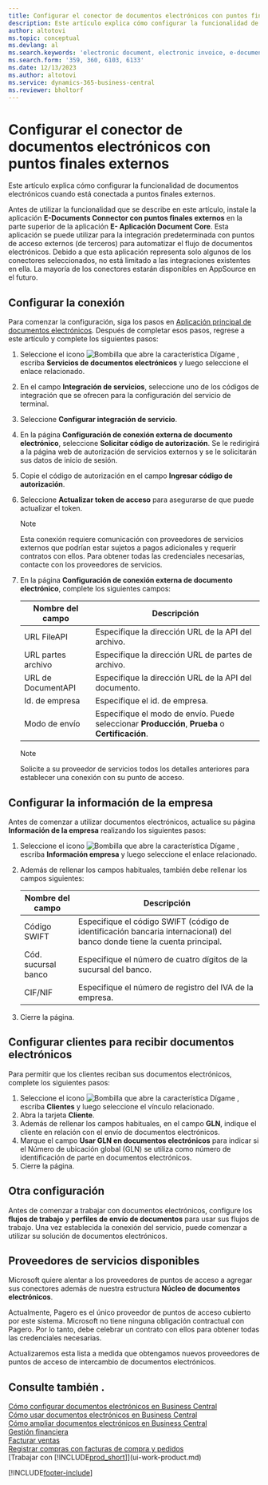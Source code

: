 ```yaml
---
title: Configurar el conector de documentos electrónicos con puntos finales externos
description: Este artículo explica cómo configurar la funcionalidad de documentos electrónicos cuando está conectada a puntos finales externos.
author: altotovi
ms.topic: conceptual
ms.devlang: al
ms.search.keywords: 'electronic document, electronic invoice, e-document, e-invoice, access-point, endpoint'
ms.search.form: '359, 360, 6103, 6133'
ms.date: 12/13/2023
ms.author: altotovi
ms.service: dynamics-365-business-central
ms.reviewer: bholtorf
---
```


# Configurar el conector de documentos electrónicos con puntos finales externos

Este artículo explica cómo configurar la funcionalidad de documentos electrónicos cuando está conectada a puntos finales externos.

Antes de utilizar la funcionalidad que se describe en este artículo, instale la aplicación **E-Documents Connector con puntos finales externos** en la parte superior de la aplicación **E- Aplicación Document Core**. Esta aplicación se puede utilizar para la integración predeterminada con puntos de acceso externos (de terceros) para automatizar el flujo de documentos electrónicos. Debido a que esta aplicación representa solo algunos de los conectores seleccionados, no está limitado a las integraciones existentes en ella. La mayoría de los conectores estarán disponibles en AppSource en el futuro.

## Configurar la conexión

Para comenzar la configuración, siga los pasos en [Aplicación principal de documentos electrónicos](finance-how-setup-edocuments.md). Después de completar esos pasos, regrese a este artículo y complete los siguientes pasos:

1. Seleccione el icono ![Bombilla que abre la característica Dígame](media/ui-search/search_small.png "Dígame qué desea hacer") , escriba **Servicios de documentos electrónicos** y luego seleccione el enlace relacionado.
2. En el campo **Integración de servicios**, seleccione uno de los códigos de integración que se ofrecen para la configuración del servicio de terminal.
3. Seleccione **Configurar integración de servicio**.
4. En la página **Configuración de conexión externa de documento electrónico**, seleccione **Solicitar código de autorización**. Se le redirigirá a la página web de autorización de servicios externos y se le solicitarán sus datos de inicio de sesión.
5. Copie el código de autorización en el campo **Ingresar código de autorización**.
6. Seleccione **Actualizar token de acceso** para asegurarse de que puede actualizar el token.

    > [!NOTE]
    > Esta conexión requiere comunicación con proveedores de servicios externos que podrían estar sujetos a pagos adicionales y requerir contratos con ellos. Para obtener todas las credenciales necesarias, contacte con los proveedores de servicios.

7. En la página **Configuración de conexión externa de documento electrónico**, complete los siguientes campos:

    | Nombre del campo | Descripción |
    |---|---|
    | URL FileAPI | Especifique la dirección URL de la API del archivo. |
    | URL partes archivo | Especifique la dirección URL de partes de archivo. |
    | URL de DocumentAPI | Especifique la dirección URL de la API del documento. |
    | Id. de empresa | Especifique el id. de empresa. |
    | Modo de envío | Especifique el modo de envío. Puede seleccionar **Producción**, **Prueba** o **Certificación**. |

    > [!NOTE]
    > Solicite a su proveedor de servicios todos los detalles anteriores para establecer una conexión con su punto de acceso.

## Configurar la información de la empresa

Antes de comenzar a utilizar documentos electrónicos, actualice su página **Información de la empresa** realizando los siguientes pasos:

1. Seleccione el icono ![Bombilla que abre la característica Dígame](media/ui-search/search_small.png "Dígame qué desea hacer") , escriba **Información empresa** y luego seleccione el enlace relacionado.
2. Además de rellenar los campos habituales, también debe rellenar los campos siguientes:

    | Nombre del campo | Descripción |
    |---|---|
    | Código SWIFT | Especifique el código SWIFT (código de identificación bancaria internacional) del banco donde tiene la cuenta principal. |
    | Cód. sucursal banco | Especifique el número de cuatro dígitos de la sucursal del banco. |
    | CIF/NIF | Especifique el número de registro del IVA de la empresa. |

3. Cierre la página.

## Configurar clientes para recibir documentos electrónicos

Para permitir que los clientes reciban sus documentos electrónicos, complete los siguientes pasos:

1. Seleccione el icono ![Bombilla que abre la característica Dígame](media/ui-search/search_small.png "Dígame qué desea hacer") , escriba **Clientes** y luego seleccione el vínculo relacionado.
2. Abra la tarjeta **Cliente**.
3. Además de rellenar los campos habituales, en el campo **GLN**, indique el cliente en relación con el envío de documentos electrónicos.
4. Marque el campo **Usar GLN en documentos electrónicos** para indicar si el Número de ubicación global (GLN) se utiliza como número de identificación de parte en documentos electrónicos.
5. Cierre la página.

## Otra configuración

Antes de comenzar a trabajar con documentos electrónicos, configure los **flujos de trabajo** y **perfiles de envío de documentos** para usar sus flujos de trabajo. Una vez establecida la conexión del servicio, puede comenzar a utilizar su solución de documentos electrónicos.

## Proveedores de servicios disponibles

Microsoft quiere alentar a los proveedores de puntos de acceso a agregar sus conectores además de nuestra estructura **Núcleo de documentos electrónicos**.

Actualmente, Pagero es el único proveedor de puntos de acceso cubierto por este sistema. Microsoft no tiene ninguna obligación contractual con Pagero. Por lo tanto, debe celebrar un contrato con ellos para obtener todas las credenciales necesarias.

Actualizaremos esta lista a medida que obtengamos nuevos proveedores de puntos de acceso de intercambio de documentos electrónicos.

## Consulte también .

[Cómo configurar documentos electrónicos en Business Central](finance-how-setup-edocuments.md)  
[Cómo usar documentos electrónicos en Business Central](finance-how-use-edocuments.md)  
[Cómo ampliar documentos electrónicos en Business Central](/dynamics365/business-central/dev-itpro/developer/devenv-extend-edocuments)  
[Gestión financiera](finance.md)  
[Facturar ventas](sales-how-invoice-sales.md)  
[Registrar compras con facturas de compra y pedidos](purchasing-how-record-purchases.md)  
[Trabajar con [!INCLUDE[prod_short](includes/prod_short.md)]](ui-work-product.md)

[!INCLUDE[footer-include](includes/footer-banner.md)]
